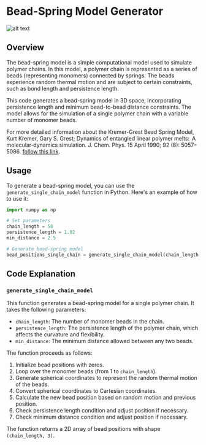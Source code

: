 # Bead-Spring Model Generator

![alt text](https://github.com/akshay-chauhan-000/computational-physics-using-python/blob/KG_bead_spring_generator/polymer.gif?raw=true)

## Overview

The bead-spring model is a simple computational model used to simulate polymer chains. In this model, a polymer chain is represented as a series of beads (representing monomers) connected by springs. The beads experience random thermal motion and are subject to certain constraints, such as bond length and persistence length.

This code generates a bead-spring model in 3D space, incorporating persistence length and minimum bead-to-bead distance constraints. The model allows for the simulation of a single polymer chain with a variable number of monomer beads.

For more detailed information about the Kremer-Grest Bead Spring Model, Kurt Kremer, Gary S. Grest; Dynamics of entangled linear polymer melts:  A molecular‐dynamics simulation. J. Chem. Phys. 15 April 1990; 92 (8): 5057–5086. [follow this link](https://doi.org/10.1063/1.458541).

## Usage

To generate a bead-spring model, you can use the `generate_single_chain_model` function in Python. Here's an example of how to use it:

```python
import numpy as np

# Set parameters
chain_length = 50
persistence_length = 1.02
min_distance = 2.5

# Generate bead-spring model
bead_positions_single_chain = generate_single_chain_model(chain_length, persistence_length, min_distance)
```

## Code Explanation

### `generate_single_chain_model`

This function generates a bead-spring model for a single polymer chain. It takes the following parameters:

- `chain_length`: The number of monomer beads in the chain.
- `persistence_length`: The persistence length of the polymer chain, which affects the curvature and flexibility.
- `min_distance`: The minimum distance allowed between any two beads.

The function proceeds as follows:

1. Initialize bead positions with zeros.
2. Loop over the monomer beads (from 1 to `chain_length`).
3. Generate spherical coordinates to represent the random thermal motion of the beads.
4. Convert spherical coordinates to Cartesian coordinates.
5. Calculate the new bead position based on random motion and previous position.
6. Check persistence length condition and adjust position if necessary.
7. Check minimum distance condition and adjust position if necessary.

The function returns a 2D array of bead positions with shape `(chain_length, 3)`.
